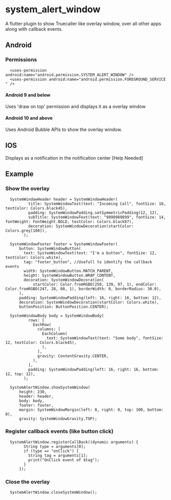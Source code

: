 # system_alert_window

A flutter plugin to show Truecaller like overlay window, over all other apps along with callback events.

## Android

### Permissions

      <uses-permission android:name="android.permission.SYSTEM_ALERT_WINDOW" />
      <uses-permission android:name="android.permission.FOREGROUND_SERVICE " />

#### Android 9 and below

Uses &#x27;draw on top&#x27; permission and displays it as a overlay window

#### Android 10 and above

Uses Android Bubble APIs to show the overlay window.


## IOS

Displays as a notification in the notification center [Help Needed]


## Example

### Show the overlay
          
      SystemWindowHeader header = SystemWindowHeader(
              title: SystemWindowText(text: "Incoming Call", fontSize: 10, textColor: Colors.black45),
              padding: SystemWindowPadding.setSymmetricPadding(12, 12),
              subTitle: SystemWindowText(text: "9898989899", fontSize: 14, fontWeight: FontWeight.BOLD, textColor: Colors.black87),
              decoration: SystemWindowDecoration(startColor: Colors.grey[100]),
            );
            
      SystemWindowFooter footer = SystemWindowFooter(
          button: SystemWindowButton(
            text: SystemWindowText(text: "I'm a button", fontSize: 12, textColor: Colors.white),
            tag: "footer_button", //Usefull to identify the callback events
            width: SystemWindowButton.MATCH_PARENT,
            height: SystemWindowButton.WRAP_CONTENT,
            decoration: SystemWindowDecoration(
                startColor: Color.fromRGBO(250, 139, 97, 1), endColor: Color.fromRGBO(247, 28, 88, 1), borderWidth: 0, borderRadius: 30.0),
          ),
          padding: SystemWindowPadding(left: 16, right: 16, bottom: 12),
          decoration: SystemWindowDecoration(startColor: Colors.white),
          buttonPosition: ButtonPosition.CENTER);
          
      SystemWindowBody body = SystemWindowBody(
              rows: [
                EachRow(
                  columns: [
                    EachColumn(
                      text: SystemWindowText(text: "Some body", fontSize: 12, textColor: Colors.black45),
                    ),
                  ],
                  gravity: ContentGravity.CENTER,
                ),
              ],
              padding: SystemWindowPadding(left: 16, right: 16, bottom: 12, top: 12),
            );

      SystemAlertWindow.showSystemWindow(
          height: 230,
          header: header,
          body: body,
          footer: footer,
          margin: SystemWindowMargin(left: 8, right: 8, top: 100, bottom: 0),
          gravity: SystemWindowGravity.TOP);
          
### Register callback events (like button click)

      SystemAlertWindow.registerCallBack((dynamic arguments) {
            String type = arguments[0];
            if (type == "onClick") {
              String tag = arguments[1];
              print("OnClick event of $tag");
            }
          });
          
### Close the overlay

      SystemAlertWindow.closeSystemWindow();